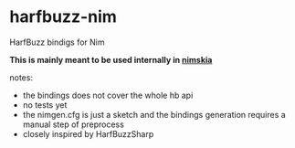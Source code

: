 # harfbuzz-nim
HarfBuzz bindigs for Nim 

**This is mainly meant to be used internally in [nimskia](https://github.com/mvenditto/nimskia)**

notes:
  - the bindings does not cover the whole hb api
  - no tests yet
  - the nimgen.cfg is just a sketch and the bindings generation requires a manual step of preprocess
  - closely inspired by HarfBuzzSharp
  
